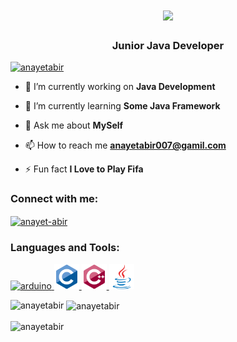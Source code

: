 <h1 align="center"<h1 align="center">
  <a href="https://git.io/typing-svg">
    <img src="https://readme-typing-svg.herokuapp.com/?lines=Good+To+See+You+Here!+👋;It's+me+Anayet+Abir!!;&center=true&size=25">
  </a></h1>
<h3 align="center">Junior Java Developer</h3>

<p align="left"> <a href="https://github.com/ryo-ma/github-profile-trophy"><img src="https://github-profile-trophy.vercel.app/?username=anayetabir" alt="anayetabir" /></a> </p>

- 🔭 I’m currently working on **Java Development**

- 🌱 I’m currently learning **Some Java Framework**

- 💬 Ask me about **MySelf**

- 📫 How to reach me **anayetabir007@gamil.com**

- ⚡ Fun fact **I Love to Play Fifa**

<h3 align="left">Connect with me:</h3>
<p align="left">
<a href="https://fb.com/anayet-abir" target="blank"><img align="center" src="https://raw.githubusercontent.com/rahuldkjain/github-profile-readme-generator/master/src/images/icons/Social/facebook.svg" alt="anayet-abir" height="30" width="40" /></a>
</p>

<h3 align="left">Languages and Tools:</h3>
<p align="left"> <a href="https://www.arduino.cc/" target="_blank"> <img src="https://cdn.worldvectorlogo.com/logos/arduino-1.svg" alt="arduino" width="40" height="40"/> </a> <a href="https://www.cprogramming.com/" target="_blank"> <img src="https://raw.githubusercontent.com/devicons/devicon/master/icons/c/c-original.svg" alt="c" width="40" height="40"/> </a> <a href="https://www.w3schools.com/cpp/" target="_blank"> <img src="https://raw.githubusercontent.com/devicons/devicon/master/icons/cplusplus/cplusplus-original.svg" alt="cplusplus" width="40" height="40"/> </a> <a href="https://www.java.com" target="_blank"> <img src="https://raw.githubusercontent.com/devicons/devicon/master/icons/java/java-original.svg" alt="java" width="40" height="40"/> </a> </p>

<p><img align="left" src="https://github-readme-stats.vercel.app/api/top-langs?username=anayetabir&show_icons=true&locale=en&layout=compact" alt="anayetabir" /></p>

<p>&nbsp;<img align="center" src="https://github-readme-stats.vercel.app/api?username=anayetabir&show_icons=true&locale=en" alt="anayetabir" /></p>

<p><img align="center" src="https://github-readme-streak-stats.herokuapp.com/?user=anayetabir&" alt="anayetabir" /></p>
